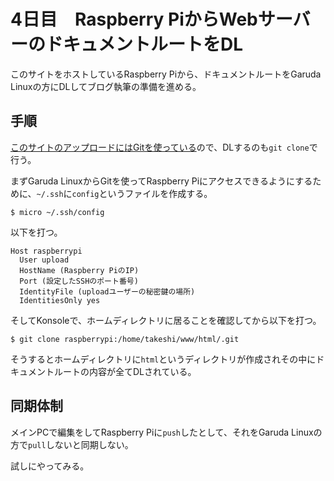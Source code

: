 # 4日目　Raspberry PiからWebサーバーのドキュメントルートをDL

このサイトをホストしているRaspberry Piから、ドキュメントルートをGaruda Linuxの方にDLしてブログ執筆の準備を進める。

## 手順

[このサイトのアップロードにはGitを使っている](../webserver/syncgit.html)ので、DLするのも`git clone`で行う。

まずGaruda LinuxからGitを使ってRaspberry Piにアクセスできるようにするために、`~/.ssh`に`config`というファイルを作成する。

~~~shell
$ micro ~/.ssh/config
~~~

以下を打つ。

```
Host raspberrypi
  User upload
  HostName (Raspberry PiのIP)
  Port (設定したSSHのポート番号)
  IdentityFile (uploadユーザーの秘密鍵の場所)
  IdentitiesOnly yes
```

そしてKonsoleで、ホームディレクトリに居ることを確認してから以下を打つ。

~~~shell
$ git clone raspberrypi:/home/takeshi/www/html/.git
~~~

そうするとホームディレクトリに`html`というディレクトリが作成されその中にドキュメントルートの内容が全てDLされている。

## 同期体制

メインPCで編集をしてRaspberry Piに`push`したとして、それをGaruda Linuxの方で`pull`しないと同期しない。

試しにやってみる。
